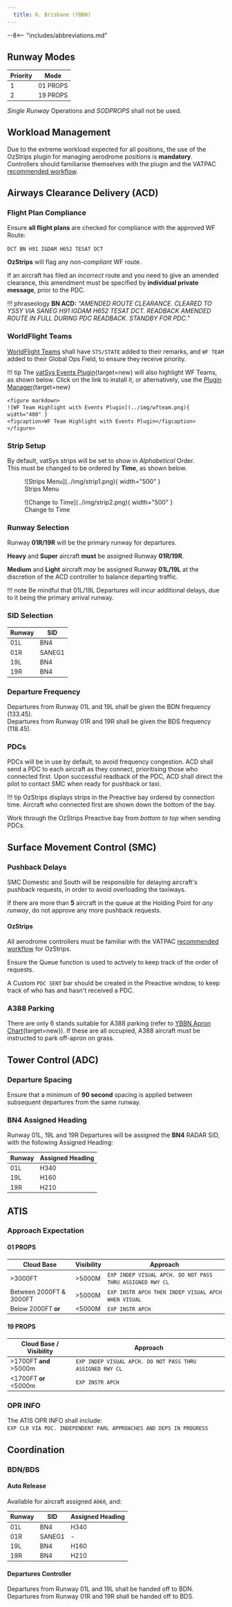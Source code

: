 ```yaml
---
  title: 6. Brisbane (YBBN)
---
```


--8<-- "includes/abbreviations.md"

## Runway Modes

| Priority | Mode |
| ---------- | --- |
|  1 | 01 PROPS |
|  2  | 19 PROPS |

*Single Runway* Operations and *SODPROPS* shall not be used.

## Workload Management
Due to the extreme workload expected for all positions, the use of the OzStrips plugin for managing aerodrome positions is **mandatory**. Controllers should familiarise themselves with the plugin and the VATPAC [recommended workflow](../../../../client/towerstrips/#recommended-workflow).

## Airways Clearance Delivery (ACD)
### Flight Plan Compliance
Ensure **all flight plans** are checked for compliance with the approved WF Route:

`DCT BN H91 IGDAM H652 TESAT DCT`

**OzStrips** will flag any *non-compliant* WF route.

If an aircraft has filed an *incorrect* route and you need to give an amended clearance, this amendment must be specified by **individual private message**, prior to the PDC.

!!! phraseology
    **BN ACD:** *"AMENDED ROUTE CLEARANCE. CLEARED TO YSSY VIA SANEG H91 IGDAM H652 TESAT DCT. READBACK AMENDED ROUTE IN FULL DURING PDC READBACK. STANDBY FOR PDC."*

### WorldFlight Teams
[WorldFlight Teams](../../../../#official-team-callsigns) shall have `STS/STATE` added to their remarks, and `WF TEAM` added to their Global Ops Field, to ensure they receive priority.

!!! tip
    The [vatSys Events Plugin](https://github.com/badvectors/EventsPlugin){target=new} will also highlight WF Teams, as shown below. Click on the link to install it, or alternatively, use the [Plugin Manager](https://github.com/badvectors/PluginManager){target=new}

    <figure markdown>
    ![WF Team Highlight with Events Plugin](../img/wfteam.png){ width="400" }
    <figcaption>WF Team Highlight with Events Plugin</figcaption>
    </figure>

### Strip Setup
By default, vatSys strips will be set to show in *Alphabetical* Order.  
This must be changed to be ordered by **Time**, as shown below.

<figure markdown>
![Strips Menu](../img/strip1.png){ width="500" }
    <figcaption>Strips Menu</figcaption>
</figure>

<figure markdown>
![Change to Time](../img/strip2.png){ width="500" }
    <figcaption>Change to Time</figcaption>
</figure>

### Runway Selection
Runway **01R/19R** will be the primary runway for departures.

**Heavy** and **Super** aircraft **must** be assigned Runway **01R/19R**.

**Medium** and **Light** aircraft *may* be assigned Runway **01L/19L** at the discretion of the ACD controller to balance departing traffic.

!!! note
    Be mindful that 01L/19L Departures will incur additional delays, due to it being the primary arrival runway.

### SID Selection

| Runway | SID |
| ---------- | --- |
| 01L  | BN4 |
| 01R  | SANEG1 |
| 19L  | BN4 |
| 19R  | BN4 |

### Departure Frequency
Departures from Runway 01L and 19L shall be given the BDN frequency (133.45).  
Departures from Runway 01R and 19R shall be given the BDS frequency (118.45).

### PDCs
PDCs will be in use by default, to avoid frequency congestion. ACD shall send a PDC to each aircraft as they connect, prioritising those who connected first. Upon successful readback of the PDC, ACD shall direct the pilot to contact SMC when ready for pushback or taxi.

!!! tip
    OzStrips displays strips in the Preactive bay ordered by connection time. Aircraft who connected first are shown down the bottom of the bay.

Work through the OzStrips Preactive bay from *bottom to top* when sending PDCs.

## Surface Movement Control (SMC)
### Pushback Delays
SMC Domestic and South will be responsible for delaying aircraft's pushback requests, in order to avoid overloading the taxiways.

If there are more than **5** aircraft in the queue at the Holding Point for *any runway*, do not approve any more pushback requests.

#### OzStrips
All aerodrome controllers must be familiar with the VATPAC [recommended workflow](../../../../client/towerstrips/#recommended-workflow) for OzStrips.

Ensure the Queue function is used to actively to keep track of the order of requests.

A Custom `PDC SENT` bar should be created in the Preactive window, to keep track of who has and hasn't received a PDC.

### A388 Parking
There are only 6 stands suitable for A388 parking (refer to [YBBN Apron Chart](https://www.airservicesaustralia.com/aip/current/dap/BBNAP05-162_05SEP2024.pdf){target=new}). If these are all occupied, A388 aircraft must be instructed to park off-apron on grass.

## Tower Control (ADC)
### Departure Spacing
Ensure that a minimum of **90 second** spacing is applied between subsequent departures from the same runway.

### BN4 Assigned Heading
Runway 01L, 19L and 19R Departures will be assigned the **BN4** RADAR SID, with the following Assigned Heading:

| Runway | Assigned Heading |
| ---------- | --- |
| 01L      | H340 |
| 19L      | H160 |
| 19R      | H210 |

## ATIS
### Approach Expectation
#### 01 PROPS

| Cloud Base             | Visibility     | Approach                             |
| -----------------------| -------------- | -------------------------------------|
| >3000FT                | >5000M         | `EXP INDEP VISUAL APCH. DO NOT PASS THRU ASSIGNED RWY CL` |
| Between 2000FT & 3000FT| >5000M         | `EXP INSTR APCH THEN INDEP VISUAL APCH WHEN VISUAL`|
| Below 2000FT **or**    | <5000M         | `EXP INSTR APCH`                |

#### 19 PROPS

| Cloud Base / Visibility             | Approach                             |
| -----------------------| -------------------------------------|
| >1700FT **and** >5000m  | `EXP INDEP VISUAL APCH. DO NOT PASS THRU ASSIGNED RWY CL` |
| <1700FT **or** <5000m    | `EXP INSTR APCH`                |

### OPR INFO
The ATIS OPR INFO shall include:  
`EXP CLR VIA PDC. INDEPENDENT PARL APPROACHES AND DEPS IN PROGRESS`

## Coordination
### BDN/BDS
#### Auto Release
Available for aircraft assigned `A060`, and:

| Runway | SID | Assigned Heading |
| ---------- | --- | --- |
| 01L  | BN4 | H340 |
| 01R  | SANEG1 | - |
| 19L  | BN4 | H160 |
| 19R  | BN4 | H210 |

#### Departures Controller
Departures from Runway 01L and 19L shall be handed off to BDN.  
Departures from Runway 01R and 19R shall be handed off to BDS.